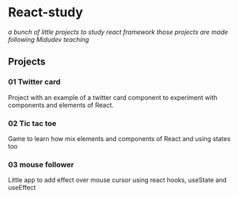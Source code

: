 # React-study
_a bunch of little projects to study react framework
those projects are made following Midudev teaching_

## Projects

### 01 Twitter card

Project with an example of a twitter card component to experiment with
components and elements of React.

### 02 Tic tac toe

Game to learn how mix elements and components of React and using states too

### 03 mouse follower

Little app to add effect over mouse cursor using react hooks, useState and useEffect